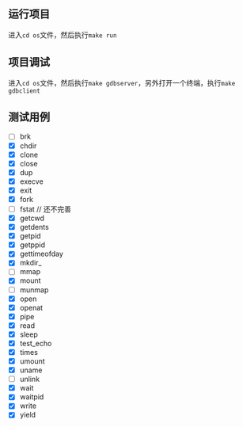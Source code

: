 ## 运行项目

进入`cd os`文件，然后执行`make run`

## 项目调试

进入`cd os`文件，然后执行`make gdbserver`，另外打开一个终端，执行`make gdbclient`

## 测试用例

- [ ] brk
- [x] chdir
- [x] clone
- [x] close
- [x] dup
- [x] execve
- [x] exit
- [x] fork
- [ ] fstat // 还不完善
- [x] getcwd
- [x] getdents
- [x] getpid
- [x] getppid
- [x] gettimeofday
- [x] mkdir_
- [ ] mmap
- [x] mount
- [ ] munmap
- [x] open
- [x] openat
- [x] pipe
- [x] read
- [x] sleep
- [x] test_echo
- [x] times
- [x] umount
- [x] uname
- [ ] unlink
- [x] wait
- [x] waitpid
- [x] write
- [x] yield